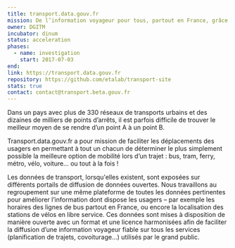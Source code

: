 ```yaml
---
title: transport.data.gouv.fr
mission: De l’information voyageur pour tous, partout en France, grâce à l’ouverture des données.
owner: DGITM
incubator: dinum
status: acceleration
phases:
  - name: investigation
    start: 2017-07-03
end:
link: https://transport.data.gouv.fr
repository: https://github.com/etalab/transport-site
stats: true
contact: contact@transport.beta.gouv.fr
---
```


Dans un pays avec plus de 330 réseaux de transports urbains et des dizaines de milliers de points d’arrêts, il est parfois difficile de trouver le meilleur moyen de se rendre d’un point A à un point B. 

Transport.data.gouv.fr a pour mission de faciliter les déplacements des usagers en permettant à tout un chacun de déterminer le plus simplement possible la meilleure option de mobilité lors d’un trajet : bus, tram, ferry, métro, vélo, voiture… ou tout à la fois !

Les données de transport, lorsqu'elles existent, sont exposées sur différents portails de diffusion de données ouvertes. Nous travaillons au regroupement sur une même plateforme de toutes les données pertinentes pour améliorer l’information dont dispose les usagers – par exemple les horaires des lignes de bus partout en France, ou encore la localisation des stations de vélos en libre service. Ces données sont mises à disposition de manière ouverte avec un format et une licence harmonisées afin de faciliter la diffusion d’une information voyageur fiable sur tous les services (planification de trajets, covoiturage…) utilisés par le grand public.
